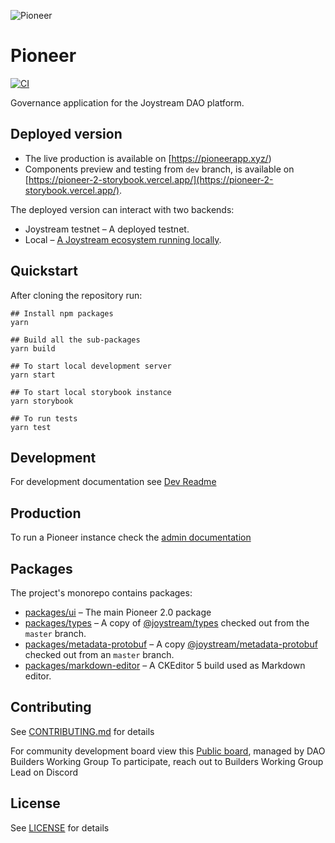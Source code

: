 ![Pioneer](https://user-images.githubusercontent.com/247363/116713796-699da780-a9d5-11eb-82b1-a42bccd642d7.png)


# Pioneer

[![CI](https://github.com/Joystream/pioneer/actions/workflows/CI.yml/badge.svg)](https://github.com/Joystream/pioneer/actions/workflows/CI.yml)

Governance application for the Joystream DAO platform.

## Deployed version

- The live production is available on [https://pioneerapp.xyz/)
- Components preview and testing from `dev` branch, is available on [https://pioneer-2-storybook.vercel.app/](https://pioneer-2-storybook.vercel.app/).

The deployed version can interact with two backends:

- Joystream testnet – A deployed testnet.
- Local – [A Joystream ecosystem running locally](docs/testenv.md).

## Quickstart

After cloning the repository run:

```shell
## Install npm packages
yarn

## Build all the sub-packages
yarn build

## To start local development server
yarn start

## To start local storybook instance
yarn storybook

## To run tests
yarn test
```

## Development

For development documentation see [Dev Readme](docs/README.md)

## Production

To run a Pioneer instance check the [admin documentation](docs/admin.md)

## Packages

The project's monorepo contains packages:

- [packages/ui](packages/ui) – The main Pioneer 2.0 package
- [packages/types](packages/types) – A copy of [@joystream/types](https://github.com/Joystream/joystream/tree/master/types) checked out from the `master` branch.
- [packages/metadata-protobuf](packages/metadata-protobuf) – A copy [@joystream/metadata-protobuf](https://github.com/Joystream/joystream/tree/master/metadata-protobuf) checked out from an `master` branch.
- [packages/markdown-editor](packages/markdown-editor) – A CKEditor 5 build used as Markdown editor.

## Contributing

See [CONTRIBUTING.md](CONTRIBUTING.md) for details

For community development board view this [Public board](https://github.com/orgs/Joystream/projects/55), managed by DAO Builders Working Group
To participate, reach out to Builders Working Group Lead on Discord


## License

See [LICENSE](LICENSE) for details
